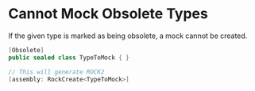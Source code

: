 # Cannot Mock Obsolete Types
If the given type is marked as being obsolete, a mock cannot be created.
```csharp
[Obsolete]
public sealed class TypeToMock { }

// This will generate ROCK2
[assembly: RockCreate<TypeToMock>]
```